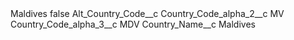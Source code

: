 <?xml version="1.0" encoding="UTF-8"?>
<CustomMetadata xmlns="http://soap.sforce.com/2006/04/metadata" xmlns:xsi="http://www.w3.org/2001/XMLSchema-instance" xmlns:xsd="http://www.w3.org/2001/XMLSchema">
    <label>Maldives</label>
    <protected>false</protected>
    <values>
        <field>Alt_Country_Code__c</field>
        <value xsi:nil="true"/>
    </values>
    <values>
        <field>Country_Code_alpha_2__c</field>
        <value xsi:type="xsd:string">MV</value>
    </values>
    <values>
        <field>Country_Code_alpha_3__c</field>
        <value xsi:type="xsd:string">MDV</value>
    </values>
    <values>
        <field>Country_Name__c</field>
        <value xsi:type="xsd:string">Maldives</value>
    </values>
</CustomMetadata>
